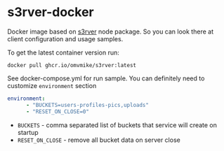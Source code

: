 # s3rver-docker

Docker image based on [s3rver](https://github.com/jamhall/s3rver) node package.
So you can look there at client configuration and usage samples.

To get the latest container version run:
```shell
docker pull ghcr.io/omvmike/s3rver:latest
```

See docker-compose.yml for run sample.
You can definitely need to customize `environment` section
```yaml
environment:
      - "BUCKETS=users-profiles-pics,uploads"
      - "RESET_ON_CLOSE=0"
```
- `BUCKETS` - comma separated list of buckets that service will create on startup
- `RESET_ON_CLOSE` - remove all bucket data on server close


